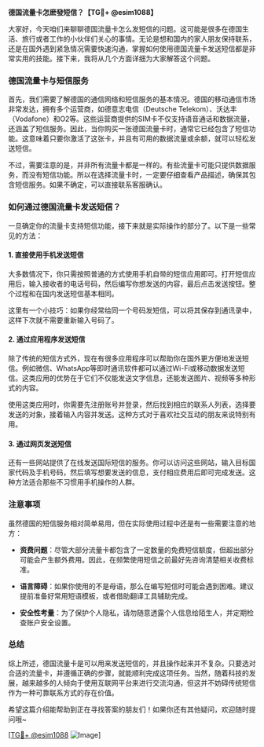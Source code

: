 **德国流量卡怎麽發短信？【TG💪+ @esim1088】**

大家好，今天咱们来聊聊德国流量卡怎么发短信的问题。这可能是很多在德国生活、旅行或者工作的小伙伴们关心的事情。无论是想和国内的家人朋友保持联系，还是在国外遇到紧急情况需要快速沟通，掌握如何使用德国流量卡发送短信都是非常实用的技能。接下来，我将从几个方面详细为大家解答这个问题。

### 德国流量卡与短信服务

首先，我们需要了解德国的通信网络和短信服务的基本情况。德国的移动通信市场非常发达，拥有多个运营商，如德意志电信（Deutsche Telekom）、沃达丰（Vodafone）和O2等。这些运营商提供的SIM卡不仅支持语音通话和数据流量，还涵盖了短信服务。因此，当你购买一张德国流量卡时，通常它已经包含了短信功能。这意味着只要你激活了这张卡，并且有可用的数据流量或余额，就可以轻松发送短信。

不过，需要注意的是，并非所有流量卡都是一样的。有些流量卡可能只提供数据服务，而没有短信功能。所以在选择流量卡时，一定要仔细查看产品描述，确保其包含短信服务。如果不确定，可以直接联系客服确认。

### 如何通过德国流量卡发送短信？

一旦确定你的流量卡支持短信功能，接下来就是实际操作的部分了。以下是一些常见的方法：

#### 1. **直接使用手机发送短信**
大多数情况下，你只需按照普通的方式使用手机自带的短信应用即可。打开短信应用后，输入接收者的电话号码，然后编写你想发送的内容，最后点击发送按钮。整个过程和在国内发送短信基本相同。

这里有一个小技巧：如果你经常给同一个号码发短信，可以将其保存到通讯录中，这样下次就不需要重新输入号码了。

#### 2. **通过应用程序发送短信**
除了传统的短信方式外，现在有很多应用程序可以帮助你在国外更方便地发送短信。例如微信、WhatsApp等即时通讯软件都可以通过Wi-Fi或移动数据发送短信。这类应用的优势在于它们不仅能发送文字信息，还能发送图片、视频等多种形式的内容。

使用这类应用时，你需要先注册账号并登录，然后找到相应的联系人列表，选择要发送的对象，接着输入内容并发送。这种方式对于喜欢社交互动的朋友来说特别有用。

#### 3. **通过网页发送短信**
还有一些网站提供了在线发送国际短信的服务。你可以访问这些网站，输入目标国家代码及手机号码，然后填写想要发送的信息，支付相应费用后即可完成发送。这种方法适合那些不习惯用手机操作的人群。

### 注意事项

虽然德国的短信服务相对简单易用，但在实际使用过程中还是有一些需要注意的地方：

- **资费问题**：尽管大部分流量卡都包含了一定数量的免费短信额度，但超出部分可能会产生额外费用。因此，在频繁使用短信之前最好先咨询清楚相关收费标准。
  
- **语言障碍**：如果你使用的不是母语，那么在编写短信时可能会遇到困难。建议提前准备好常用短语模板，或者借助翻译工具辅助完成。

- **安全性考量**：为了保护个人隐私，请勿随意透露个人信息给陌生人，并定期检查账户安全设置。

### 总结

综上所述，德国流量卡是可以用来发送短信的，并且操作起来并不复杂。只要选对合适的流量卡，并遵循正确的步骤，就能顺利完成这项任务。当然，随着科技的发展，越来越多的人倾向于使用互联网平台来进行交流沟通，但这并不妨碍传统短信作为一种可靠联系方式的存在价值。

希望这篇介绍能帮助到正在寻找答案的朋友们！如果你还有其他疑问，欢迎随时提问哦~

[[TG💪+ @esim1088](https://t.me/s/esim1088) ![Image](https://i.postimg.cc/4NQfJmqS/Snipaste-2025-05-13-00-14-12.png)]
